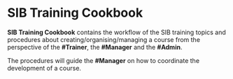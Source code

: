 # SIB Training Cookbook

**SIB Training Cookbook** contains the workflow of the SIB training topics and procedures about creating/organising/managing a course from the perspective of the **#Trainer**, the **#Manager** and the **#Admin**.


The procedures will guide the **#Manager** on how to coordinate the development of a course.